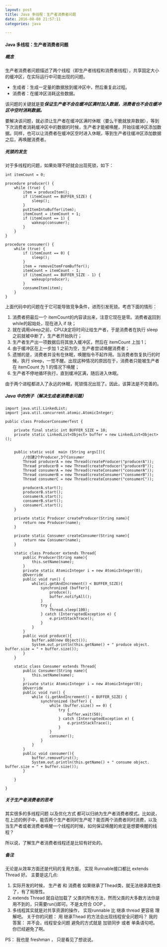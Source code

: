 ```yaml
---
layout: post
title: Java 多线程：生产者消费者问题
date: 2016-08-08 21:57:11
categories: java

---
```


#### Java 多线程：生产者消费者问题

##### 概念
生产者消费者问题描述了两个线程（即生产者线程和消费者线程），共享固定大小的缓冲区，在实际运行中可能出现的问题。

* 生成者：生成一定量的数据放到缓冲区中，然后重复此过程。
* 消费者：在缓冲区消耗这些数据。

该问题的关键就是要***保证生产者不会在缓冲区满时加入数据，消费者也不会在缓冲区中空时消耗数据。***

要解决该问题，就必须让生产者在缓冲区满时休眠（要么干脆就放弃数据），等到下次消费者消耗缓冲区中的数据的时候，生产者才能被唤醒，开始往缓冲区添加数据。同样，也可以让消费者在缓冲区空时进入休眠，等到生产者往缓冲区添加数据之后，再唤醒消费者。

##### 死锁的发生

对于多线程的问题，如果处理不好就会出现死锁，如下：

```
int itemCount = 0;

procedure producer() {
    while (true) {
        item = produceItem();
        if (itemCount == BUFFER_SIZE) {
            sleep();
        }
        putItemIntoBuffer(item);
        itemCount = itemCount + 1;
        if (itemCount == 1) {
            wakeup(consumer);
        }
    }
}

procedure consumer() {
    while (true) {
        if (itemCount == 0) {
            sleep();
        }
        item = removeItemFromBuffer();
        itemCount = itemCount - 1;
        if (itemCount == BUFFER_SIZE - 1) {
            wakeup(producer);
        }
        consumeItem(item);
    }
}

```

上面代码中的问题在于它可能导致竞争条件，进而引发死锁。考虑下面的情形：

1. 消费者把最后一个 itemCount的内容读出来，注意它现在是零。消费者返回到while的起始处，现在进入 if 块；
2. 就在调用sleep之前，CPU决定将时间让给生产者，于是消费者在执行 sleep之前就被中断了，生产者开始执行；
3. 生产者生产出一项数据后将其放入缓冲区，然后在 itemCount 上加 1；
4. 由于缓冲区在上一步加 1 之前为空，生产者尝试唤醒消费者；
5. 遗憾的是，消费者并没有在休眠，唤醒指令不起作用。当消费者恢复执行的时候，执行 sleep，一觉不醒。出现这种情况的原因在于，消费者只能被生产者在 itemCount 为 1 的情况下唤醒；
6. 生产者不停地循环执行，直到缓冲区满，随后进入休眠。

由于两个进程都进入了永远的休眠，死锁情况出现了。因此，该算法是不完善的。

##### Java 中的例子（解决生成者消费者问题）

```
import java.util.LinkedList;
import java.util.concurrent.atomic.AtomicInteger;

public class ProducerConsumerTest {

    private final static int BUFFER_SIZE = 10;
    private static LinkedList<Object> buffer = new LinkedList<Object>();


    public static void  main (String args[]){
        //创建2个Producer,3个Consumer
        Thread producerA = new Thread(createProducer("producerA"));
        Thread producerB = new Thread(createProducer("producerB"));
        Thread consumerA = new Thread(createConsumer("consumerA"));
        Thread consumerB = new Thread(createConsumer("consumerB"));
        Thread consumerC = new Thread(createConsumer("consumerC"));

        producerA.start();
        producerB.start();
        consumerA.start();
        consumerB.start();
        consumerC.start();
    }

    private static Producer createProducer(String name){
        return new Producer(name);
    }

    private static Consumer createConsumer(String name){
        return new Consumer(name);
    }

    static class Producer extends Thread{
        public Producer(String name){
            this.setName(name);
        }
        private static AtomicInteger i = new AtomicInteger(0);
        @Override
        public void run() {
            while(i.getAndIncrement() < BUFFER_SIZE){
                synchronized (buffer){
                    produce();
                    buffer.notifyAll();
                }
                try {
                    Thread.sleep(100);
                } catch (InterruptedException e) {
                    e.printStackTrace();
                }
            }
        }
        public void produce(){
            buffer.add(new Object());
            System.out.println(this.getName() + " produce object. buffer.size = " + buffer.size());
        }
    }

    static class Consumer extends Thread{
        public Consumer(String name){
            this.setName(name);
        }
        private static AtomicInteger i = new AtomicInteger(0);
        @Override
        public void run() {
            while (i.getAndIncrement() < BUFFER_SIZE) {
                synchronized (buffer) {
                    while (buffer.size() == 0) {
                        try {
                            buffer.wait(50);
                        } catch (InterruptedException e) {
                            e.printStackTrace();
                        }
                    }
                    consumer();
                }
            }
        }
        public void consumer(){
            buffer.removeFirst();
            System.out.println(this.getName() + " consume object. buffer.size = " + buffer.size());
        }

    }

}
```
##### 关于生产者消费者的思考

其实很多的多线程问题 以及优化方式 都可以归纳为生产者消费者模式。比如说，在上述的例子中，能否两个生产者同时生产呢？能否两个消费者同时消费，以及 当生产者或者消费者唤醒一个线程的时候，如何保证唤醒的肯定是想要唤醒的线程？

所以说，了解生产者消费者线程还是比较有好处的。


##### 备注
 无论是从效率方面还是代码的复用方面， 实现 Runnable接口都比 extends Thread 好。 
主要是这几点: 

1. 实际开发的时候， 生产者 和 消费者 如果继承了Thead类，就无法继承其他类了，有了局限性。
2. extends Thread 就自动加载了 父类的所有方法，然而父类的大多数方法你是用不到的，只需要run()即可。不是太符合 OOP 。
3. 多线程其实就是对共享资源的操作， 实现runnable 比 继承 thread 更容易 理解吧。
关于你的问题： 用 继承Thead 的方法会出现线程安全问题吗？
我的答案： 并不会，线程安全问题 避免的方式就是 加锁同步 或者 单条语句吧。 你已经避免了啊。

PS： 我也是 freshman ， 只是看见了想说说。